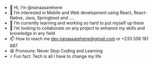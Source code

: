 - 👋 Hi, I’m @nanaasarehene
- 👀 I’m interested in Mobile and Web development using React, React-Native, Java, Springboot and ....
- 🌱 I’m currently learning and working so hard to put myself up there
- 💞️ I’m looking to collaborate on any project to enhance my skills and knowledge in any field
- 📫 How to reach me dev.nanaasarehene@gmail.com  or +233 556 181 887
- 😄 Pronouns: Never Stop Coding and Learning
- ⚡ Fun fact: Tech is all I have to change my life

<!---
nanaasarehene/nanaasarehene is a ✨ special ✨ repository because its `README.md` (this file) appears on your GitHub profile.
You can click the Preview link to take a look at your changes.
--->
